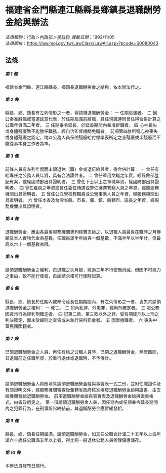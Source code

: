 # 福建省金門縣連江縣縣長鄉鎮長退職酬勞金給與辦法

*法規類別*：行政＞內政部＞民政目
*異動日期*：1992/11/05  
*法規網址*：https://law.moj.gov.tw/LawClass/LawAll.aspx?pcode=S0080043



## 法條
##### 第 1 條
福建省金門縣、連江縣縣長、鄉鎮長退職酬勞金之給與，依本辦法行之。

##### 第 2 條
縣長、鄉、鎮長有左列情形之一者，得請領退職酬勞金：
一  任期屆滿者。
二  因公奉准辭職或當選民意代表，於任期屆滿前辭職，其任現職連同曾任得合併計算之公職年資滿二年者。
三  任期奉令延長，於延長期間內奉准辭職者。
四  心神喪失或身體殘廢致不能勝任職務，經自治監督機關免職者。
前項第四款所稱心神喪失或身體殘廢之認定，均以公務人員保險殘廢給付標準表所定之全殘廢或半殘廢而不能從事本身工作者為準。

##### 第 3 條
前條人員有左列年資而未領退休（職）金或退伍給與者，得合併計算：
一  曾任有給專任之公務人員年資，具有合法證件者。
二  曾任軍用文職之年資，經銓敘部登記有案，或經國防部出具證明者。
三  曾任下士以上之軍職年資，經國防部出具證明者。
四  曾任雇員之年資或曾任委任待遇或警佐待遇警察人員之年資，經原服務機關出具證明者。
五  曾任公立學校教職員或公營事業人員之年資，經服務機關出具證明者。
六  曾任本省及台灣省縣、市長、鄉、鎮、縣轄市、區長之年資，經服務機關出具證明者。

##### 第 4 條
退職酬勞金，應由各最後服務機關專列經費支給之，以退職人員最後在職時之月俸額及本人實物代金為基數，任職每滿半年給與一個基數，不滿半年以半年計，但最高以六十一個基數為限。

##### 第 5 條
請領退職酬勞金之權利，自退職之次月起，經過三年不行使而消滅。但因不可抗力之事由，致不能行使者，自該請求權可行使時起算。

##### 第 6 條
縣長、鄉、鎮長於任期內或奉令延長任期期間內，有左列情形之一者，喪失其請領退職酬勞金之權利：
一  死亡。
二  犯內亂罪、外患罪，經判刑確定者。
三  服公務因貪污行為經判刑確定者。
四  犯第二款、第三款以外之罪，受有期徒刑以上刑之判決確定，而未受緩刑之宣告或未執行易科罰金者。
五  因案撤職者。
六  喪失中華民國國籍者。

##### 第 7 條
已領退職酬勞金之人員，再任有給之公職人員時，已領之退職酬勞金，無庸繳回，其退職前之任職年資，於重行退休或退職時，不予併計。

##### 第 8 條
請領退職酬勞金人員應填具請領退職酬勞金給與事實表一式二份，並附任職證件及有關證明文件，經服務機關審查後彙轉省政府核准填發退職酬勞金給與證書，由支給機關發給退職酬勞金。
前項退職酬勞金給與事實表及退職酬勞金給與證書格式，由省政府定之。
第一項請領退職酬勞金人員，因任期內或任期奉令延長期間內之犯罪行為，在刑事訴訟終結前，其退職酬勞金應暫緩發給。

##### 第 9 條
縣長、鄉、鎮長任期屆滿，請領退職酬勞金，如其任公職合計滿二十五年以上或年滿六十歲任公職滿五年以上者，得比照一般退休公務人員辦理優惠儲存。

##### 第 10 條
本辦法自發布日施行。


